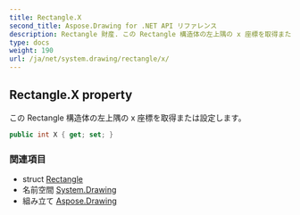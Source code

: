```yaml
---
title: Rectangle.X
second_title: Aspose.Drawing for .NET API リファレンス
description: Rectangle 財産. この Rectangle 構造体の左上隅の x 座標を取得または設定します
type: docs
weight: 190
url: /ja/net/system.drawing/rectangle/x/
---
```

## Rectangle.X property

この Rectangle 構造体の左上隅の x 座標を取得または設定します。

```csharp
public int X { get; set; }
```

### 関連項目

* struct [Rectangle](../)
* 名前空間 [System.Drawing](../../rectangle/)
* 組み立て [Aspose.Drawing](../../../)


